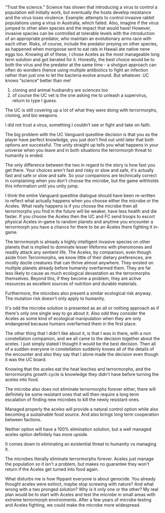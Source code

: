 “Trust the science.” Science has shown that introducing a virus to control a population will initially work, but eventually the hosts develop resistance and the virus loses virulence. Example: attempts to control invasive rabbit populations using a virus in Australia, which failed. Also, imagine if the virus jumped to other alien species and the impact that would have! However, invasive species can be controlled at tolerable levels with the introduction of an appropriate predator, who maintain an evolutionary arms race with each other. Risks, of course, include the predator preying on other species, as happened when mongoose sent to eat rats in Hawaii ate native nene eggs too. Knowing all of these, I chose Aceles as the most manageable long term solution and got berated for it. Honestly, the best choice would be to both the virus and the predator at the same time - a shotgun approach can often do wonders (hence using multiple antibiotics to fight an infection rather than just one to let the bacteria evolve around. But whatever. UC knows “science“ better than me!

1) cloning and animal husbandry are sciences too 
2) of course the UC vet is the one asking me to unleash a supervirus, return to type I guess. 

The UC is still covering up a lot of what they were doing with terrormorphs, cloning, and bio weapons.

I did not trust a virus, something I couldn’t see or fight and take on faith.

The big problem with the UC Vanguard questline decision is that you as the player have perfect knowledge, you just don't find out until later that both options are successful. The unity straight up tells you what happens in your universe when you leave and in both situations the terrormorph threat to humanity is ended.

The only difference between the two in regard to the story is how fast you get there. Your choices aren't fast and risky or slow and safe, it's actually fast and safe or slow and safe. So your companions are technically correct in complaining when you don't choose the microbe, but the game withholds this information until you unity jump.

I think the entire Vanguard questline dialogue should have been re-written to reflect what actually happens when you choose either the microbe or the Aceles. What really happens is if you choose the microbe then all terrormorphs you find in the future will be weaker, have less health and die faster. If you choose the Aceles then the UC and FC send troops to escort physical Aceles in-game to random planets and anytime you encounter a terrormorph you have a chance for there to be an Aceles there fighting it in-game.

The terrormorph is already a highly intelligent invasive species on other planets that is implied to dominate lesser lifeforms with pheromones and readily attack any sentient life. The Aceles, by comparison, even though aside from Terrormorphs, we know little of their dietary preferences, are mostly docile creatures that can thrive almost anywhere. They existed on multiple planets already before humanity overfarmed them. They are far less likely to cause as much ecological devastation as the terrormorphs themselves. Beyond this, if they become a problem, they are active resources as excellent sources of nutrition and durable materials.

Furthermore, the microbes also present a similar ecological risk anyway. The mutation risk doesn't only apply to humanity.

It's odd the microbe solution is presented as an all or nothing approach as if there's only one single way to go about it. Also odd they consider the Aceles as some kind of ecological manipulation when they are only endangered because humans overfarmed them in the first place.

The other thing that I didn’t like about it, is that I was in there, with a non constellation companion, and we all came to the decision together about the aceles. I just simply stated I thought it would be the best decision. Then all of a sudden everyone in constellation suddenly knows all of the details of the encounter and also they say that I alone made the decision even though it was the UC board.

Knowing that the aceles eat the heat leeches and terrormorphs, and the terrormorphs growth cycle is knowledge they didn't have before turning the aceles into food.

The microbe also does not eliminate terrormorphs forever either, there will definitely be some resistant ones that will then require a long term escalation of finding new microbes to kill the newly resistant ones.

Managed properly the aceles will provide a natural control option while also becoming a sustainable food source. And also brings long term cooperation between factions.

Neither option will have a 100% elimination solution, but a well managed aceles option definitely has more upside.

It comes down to eliminating an existential threat to humanity vs managing it.

The microbes literally eliminate terrormorphs forever. Aceles just manage the population so it isn't a problem, but makes no guarantee they won't return if the Aceles get turned into food again.

What disturbs me is how flippant everyone is about genocide. You already thought aceles were extinct, maybe stop screwing with nature? And what wrong with a two pronged solution? Why is it only one or the other?
	My real plan would be to start with Aceles and test the microbe in small areas with extreme terrormorph environments. After a few years of microbe testing and Aceles fighting, we could make the microbe more widespread.
